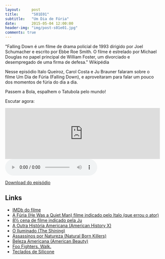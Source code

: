 ```yaml
---
layout:     post
title:      "S01E01"
subtitle:   "Um Dia de Fúria"
date:       2015-05-04 12:00:00
header-img: "img/post-s01e01.jpg"
comments: true
---
```


<p>"Falling Down é um filme de drama policial de 1993 dirigido por Joel Schumacher e escrito por Ebbe Roe Smith. O filme é estrelado por Michael Douglas no papel principal de William Foster, um divorciado e desempregado de uma firma de defesa." Wikipédia</p>

<p>Nesse episódio Italo Queiroz, Carol Costa e Ju Brauner falaram sobre o filme Um Dia de Fúria (Falling Down), e aproveitaram para falar um pouco dos momentos de fúria do dia a dia.</p>

<p>Passem a Bola, espalhem o Tatubola pelo mundo!</p>



<p>Escutar agora:</p>

<iframe width="100%" height="166" scrolling="no" frameborder="no" src="https://w.soundcloud.com/player/?url=https%3A//api.soundcloud.com/tracks/210605511&amp;color=ff5500&amp;auto_play=false&amp;hide_related=false&amp;show_comments=true&amp;show_user=true&amp;show_reposts=false"></iframe>

<audio controls>
	<source src="https://podcastmachine.com/podcasts/18501/episodes/107202/media_files/249468/download/3/file_128kb.mp3" type="audio/ogg" />
	<source src="https://podcastmachine.com/podcasts/18501/episodes/107202/media_files/249469/download/3/file_128kb.m4a" type="audio/mpeg" />
	<a href="https://podcastmachine.com/podcasts/18501/episodes/107202/media_files/249468/download/3/file_128kb.mp3">s01e01</a>
</audio>
<p>
<a href="https://podcastmachine.com/podcasts/18501/episodes/107202/media_files/249468/download/3/file_128kb.mp3">Download do episódio</a> 
</p>

<h2 class="section-heading">Links</h2>

<p>
	<ul>
		<li><a href="http://www.imdb.com/title/tt0106856/" target="_blank">IMDb do filme</a></li>
		<li><a href="http://www.imdb.com/title/tt0760311/?ref_=nv_sr_1" target="_blank">A Fúria (He Was a Quiet Man) filme indicado pelo Italo (que errou o ator)</a></li>
		<li><a href="https://www.youtube.com/watch?v=6TsElhgMeXE&feature=youtu.be" target="_blank">8½ cena de filme indicado pela Ju</a></li>
		<li><a href="http://www.imdb.com/title/tt0120586/?ref_=fn_al_tt_1" target="_blank">A Outra História Americana (American History X)</a></li>
		<li><a href="http://www.imdb.com/title/tt0081505/?ref_=fn_al_tt_1" target="_blank">O Iluminado (The Shining)</a></li>
		<li><a href="http://www.imdb.com/title/tt0110632/?ref_=fn_al_tt_1" target="_blank">Assassinos por Natureza (Natural Born Killers)</a></li>
		<li><a href="http://www.imdb.com/title/tt0169547/?ref_=fn_al_tt_1" target="_blank">Beleza Americana (American Beauty)</a></li>
		<li><a href="https://www.youtube.com/watch?v=4PkcfQtibmU" target="_blank">Foo Fighters. Walk.</a></li>
		<li><a href="http://informatica.mercadolivre.com.br/teclado-de-silicone" target="_blank">Teclados de Silicone</a></li>
	</ul>
</p>
